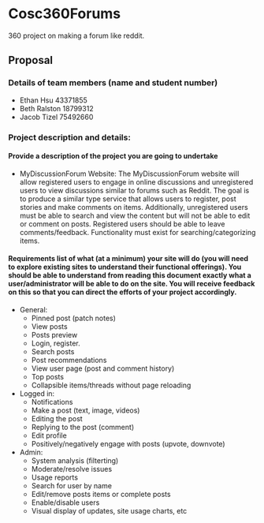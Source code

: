 # Cosc360Forums

360 project on making a forum like reddit.

## Proposal

### Details of team members (name and student number)

* Ethan Hsu 43371855
* Beth Ralston 18799312
* Jacob Tizel 75492660

### Project description and details:

#### Provide a description of the project you are going to undertake

* MyDiscussionForum Website: The MyDiscussionForum website will allow registered users to engage in online discussions and unregistered users to view discussions similar to forums such as Reddit. The goal is to produce a similar type service that allows users to register, post stories and make comments on items.   Additionally, unregistered users must be able to search and view the content but will not be able to edit or comment on posts. Registered users should be able to leave comments/feedback. Functionality must exist for searching/categorizing items.

#### Requirements list of what (at a minimum) your site will do (you will need to explore existing sites to understand their functional offerings). You should be able to understand from reading this document exactly what a user/administrator will be able to do on the site.  You will receive feedback on this so that you can direct the efforts of your project accordingly.

* General:
  * Pinned post (patch notes)
  * View posts
  * Posts preview
  * Login, register.
  * Search posts
  * Post recommendations
  * View user page (post and comment history)
  * Top posts
  * Collapsible items/threads without page reloading
* Logged in:
  * Notifications
  * Make a post (text, image, videos)
  * Editing the post
  * Replying to the post (comment)
  * Edit profile
  * Positively/negatively engage with posts (upvote, downvote)
* Admin:
  * System analysis (filterting)
  * Moderate/resolve issues
  * Usage reports
  * Search for user by name
  * Edit/remove posts items or complete posts
  * Enable/disable users
  * Visual display of updates, site usage charts, etc
